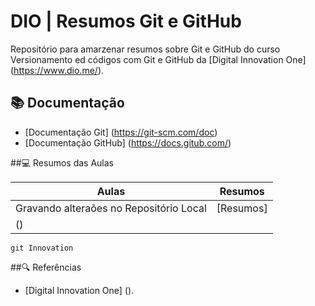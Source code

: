
# DIO | Resumos Git e GitHub    
Repositório para amarzenar resumos sobre Git e GitHub do curso Versionamento ed códigos com Git e GitHub da [Digital Innovation One] (https://www.dio.me/).
 

 ## 📚 Documentação
 - [Documentação Git] (https://git-scm.com/doc)
 - [Documentação GitHub] (https://docs.gitub.com/)

 ##💻 Resumos das Aulas

 | Aulas | Resumos |
 |-------|---------|
 | Gravando alteraões no Repositório Local | [Resumos] |
 () |
 ```
 git Innovation
 ````

 ##🔍 Referências
 - [Digital Innovation One] ().